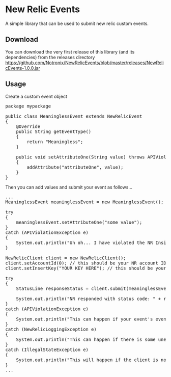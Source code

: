 # New Relic Events
A simple library that can be used to submit new relic custom events.

## Download
You can download the very first release of this library (and its dependencies) from the releases directory
https://github.com/Notronix/NewRelicEvents/blob/master/releases/NewRelicEvents-1.0.0.jar

## Usage

Create a custom event object

<pre>
package mypackage

public class MeaninglessEvent extends NewRelicEvent
{
    @Override
    public String getEventType()
    {
        return "Meaningless";
    }
    
    public void setAttributeOne(String value) throws APIViolationException
    {
        addAttribute("attributeOne", value);
    }
}
</pre>

Then you can add values and submit your event as follows...

<pre>
...
MeaninglessEvent meaninglessEvent = new MeaninglessEvent();

try
{
    meaninglessEvent.setAttributeOne("some value");
}
catch (APIViolationException e)
{
    System.out.println("Uh oh... I have violated the NR Insights API.");
}

NewRelicClient client = new NewRelicClient();
client.setAccountId(0); // this should be your NR account ID
client.setInsertKey("YOUR KEY HERE"); // this should be your NR Insights Insert Key

try
{
    StatusLine responseStatus = client.submit(meaninglessEvent);

    System.out.println("NR responded with status code: " + responseStatus.getStatusCode());
}
catch (APIViolationException e)
{
    System.out.println("This can happen if your event's eventType is invalid according to the NR Insights API");
}
catch (NewRelicLoggingException e)
{
    System.out.println("This can happen if there is some unexpected failure during the event submission.");
}
catch (IllegalStateException e)
{
    System.out.println("This will happen if the client is not initialized with an account ID and an insert key.");
}
...
</pre>

